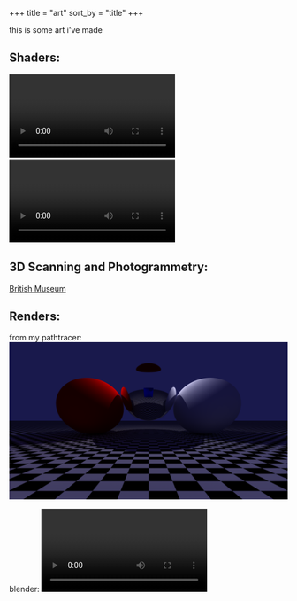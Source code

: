 
+++
title = "art"
sort_by = "title"
+++

this is some art i've made

## Shaders:

<video controls>
<source src="/art/2022-01-26 23-08-03-reencoded.mp4">
</video>
<video controls>
<source src="/art/2022-01-26 23-08-20-reencoded.mp4">
</video>


## 3D Scanning and Photogrammetry:

[British Museum](@/blog/post1.md)


## Renders:

from my pathtracer:
![render](https://github.com/float3/pathtracer/blob/master/renders/scene.png?raw=true)

blender:
<video controls>
<source src="/art/render.mp4">
</video>